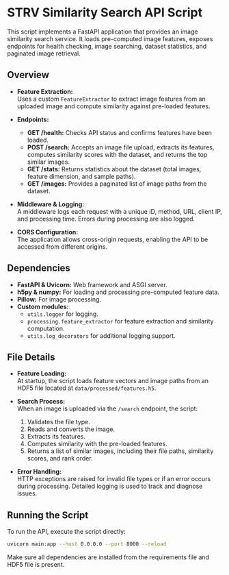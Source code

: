 # STRV Similarity Search API Script

This script implements a FastAPI application that provides an image similarity search service. It loads pre-computed image features, exposes endpoints for health checking, image searching, dataset statistics, and paginated image retrieval.

## Overview

- **Feature Extraction:**  
  Uses a custom `FeatureExtractor` to extract image features from an uploaded image and compute similarity against pre-loaded features.

- **Endpoints:**  
  - **GET /health:** Checks API status and confirms features have been loaded.
  - **POST /search:** Accepts an image file upload, extracts its features, computes similarity scores with the dataset, and returns the top similar images.
  - **GET /stats:** Returns statistics about the dataset (total images, feature dimension, and sample paths).
  - **GET /images:** Provides a paginated list of image paths from the dataset.

- **Middleware & Logging:**  
  A middleware logs each request with a unique ID, method, URL, client IP, and processing time. Errors during processing are also logged.

- **CORS Configuration:**  
  The application allows cross-origin requests, enabling the API to be accessed from different origins.

## Dependencies

- **FastAPI & Uvicorn:** Web framework and ASGI server.
- **h5py & numpy:** For loading and processing pre-computed feature data.
- **Pillow:** For image processing.
- **Custom modules:**  
  - `utils.logger` for logging.
  - `processing.feature_extractor` for feature extraction and similarity computation.
  - `utils.log_decorators` for additional logging support.

## File Details

- **Feature Loading:**  
  At startup, the script loads feature vectors and image paths from an HDF5 file located at `data/processed/features.h5`.

- **Search Process:**  
  When an image is uploaded via the `/search` endpoint, the script:
  1. Validates the file type.
  2. Reads and converts the image.
  3. Extracts its features.
  4. Computes similarity with the pre-loaded features.
  5. Returns a list of similar images, including their file paths, similarity scores, and rank order.

- **Error Handling:**  
  HTTP exceptions are raised for invalid file types or if an error occurs during processing. Detailed logging is used to track and diagnose issues.

## Running the Script

To run the API, execute the script directly:

```bash
uvicorn main:app --host 0.0.0.0 --port 8000 --reload
```

Make sure all dependencies are installed from the requirements file and HDF5 file is present.

